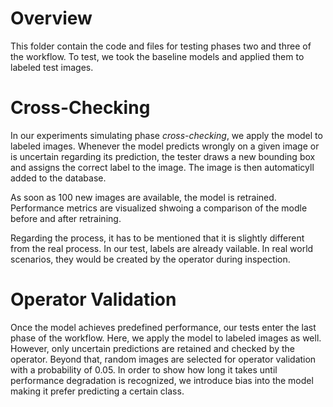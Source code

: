 # Overview
This folder contain the code and files for testing phases two and three of the workflow. 
To test, we took the baseline models and applied them to labeled test images. 

# Cross-Checking
In our experiments simulating phase *cross-checking*, we apply the model to labeled images. 
Whenever the model predicts wrongly on a given image or is uncertain regarding its prediction, the tester draws a new bounding box and assigns the correct label to the image. 
The image is then automaticyll added to the database. 

As soon as 100 new images are available, the model is retrained. Performance metrics are visualized shwoing a comparison of the modle before and after retraining. 

Regarding the process, it has to be mentioned that it is slightly different from the real process. In our test, labels are already vailable. 
In real world scenarios, they would be created by the operator during inspection. 

# Operator Validation
Once the model achieves predefined performance, our tests enter the last phase of the workflow. 
Here, we apply the model to labeled images as well. However, only uncertain predictions are retained and checked by the operator. 
Beyond that, random images are selected for operator validation with a probability of 0.05. 
In order to show how long it takes until performance degradation is recognized, we introduce bias into the model making it prefer predicting a certain class. 

